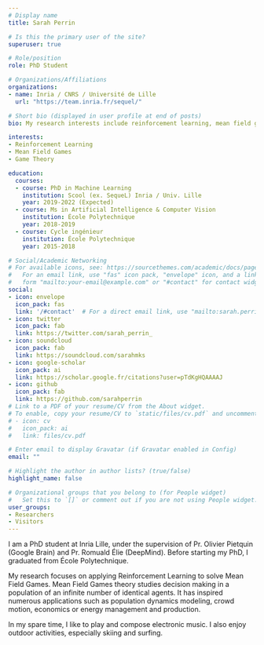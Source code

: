 ```yaml
---
# Display name
title: Sarah Perrin

# Is this the primary user of the site?
superuser: true

# Role/position
role: PhD Student

# Organizations/Affiliations
organizations:
- name: Inria / CNRS / Université de Lille
  url: "https://team.inria.fr/sequel/"

# Short bio (displayed in user profile at end of posts)
bio: My research interests include reinforcement learning, mean field games and game theory.

interests:
- Reinforcement Learning
- Mean Field Games
- Game Theory

education:
  courses:
  - course: PhD in Machine Learning
    institution: Scool (ex. SequeL) Inria / Univ. Lille
    year: 2019-2022 (Expected)
  - course: Ms in Artificial Intelligence & Computer Vision
    institution: École Polytechnique
    year: 2018-2019
  - course: Cycle ingénieur
    institution: École Polytechnique
    year: 2015-2018

# Social/Academic Networking
# For available icons, see: https://sourcethemes.com/academic/docs/page-builder/#icons
#   For an email link, use "fas" icon pack, "envelope" icon, and a link in the
#   form "mailto:your-email@example.com" or "#contact" for contact widget.
social:
- icon: envelope
  icon_pack: fas
  link: '/#contact'  # For a direct email link, use "mailto:sarah.perrin@inria.fr".
- icon: twitter
  icon_pack: fab
  link: https://twitter.com/sarah_perrin_
- icon: soundcloud
  icon_pack: fab
  link: https://soundcloud.com/sarahmks
- icon: google-scholar
  icon_pack: ai
  link: https://scholar.google.fr/citations?user=pTdKgHQAAAAJ
- icon: github
  icon_pack: fab
  link: https://github.com/sarahperrin
# Link to a PDF of your resume/CV from the About widget.
# To enable, copy your resume/CV to `static/files/cv.pdf` and uncomment the lines below.
# - icon: cv
#   icon_pack: ai
#   link: files/cv.pdf

# Enter email to display Gravatar (if Gravatar enabled in Config)
email: ""

# Highlight the author in author lists? (true/false)
highlight_name: false

# Organizational groups that you belong to (for People widget)
#   Set this to `[]` or comment out if you are not using People widget.
user_groups:
- Researchers
- Visitors
---
```


I am a PhD student at Inria Lille, under the supervision of Pr. Olivier Pietquin (Google Brain) and Pr. Romuald Élie (DeepMind). Before starting my PhD, I graduated from École Polytechnique.

My research focuses on applying Reinforcement Learning to solve Mean Field Games. Mean Field Games theory studies decision making in a population of an infinite number of identical agents. It has inspired numerous applications such as population dynamics modeling, crowd motion, economics or energy management and production.

In my spare time, I like to play and compose electronic music. I also enjoy outdoor activities, especially skiing and surfing. 
